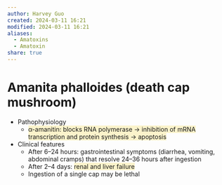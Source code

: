 ```yaml
---
author: Harvey Guo
created: 2024-03-11 16:21
modified: 2024-03-11 16:21
aliases:
  - Amatoxins
  - Amatoxin
share: true
---
```


# Amanita phalloides (death cap mushroom)
- Pathophysiology
	- <span style="background:rgba(240, 200, 0, 0.2)">α-amanitin: blocks RNA polymerase → inhibition of mRNA transcription and protein synthesis → apoptosis</span>
- Clinical features
	- After 6–24 hours: gastrointestinal symptoms (diarrhea, vomiting, abdominal cramps) that resolve 24–36 hours after ingestion
	- After 2–4 days: <span style="background:rgba(240, 200, 0, 0.2)">renal and liver failure</span>
	- Ingestion of a single cap may be lethal